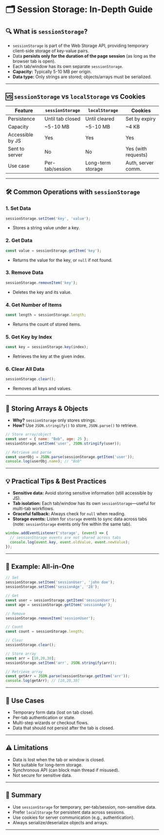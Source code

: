 # 🗂️ Session Storage: In-Depth Guide

## 🔍 What is `sessionStorage`?

- `sessionStorage` is part of the Web Storage API, providing temporary client-side storage of key-value pairs.
- Data **persists only for the duration of the page session** (as long as the browser tab is open).
- Each tab/window has its own separate `sessionStorage`.
- **Capacity:** Typically 5-10 MB per origin.
- **Data type:** Only strings are stored; objects/arrays must be serialized.

---

## 🆚 `sessionStorage` vs `localStorage` vs Cookies

| Feature           | `sessionStorage`    | `localStorage`      | Cookies           |
|-------------------|---------------------|---------------------|-------------------|
| Persistence       | Until tab closed    | Until cleared       | Set by expiry     |
| Capacity          | ~5-10 MB            | ~5-10 MB            | ~4 KB             |
| Accessible by JS  | Yes                 | Yes                 | Yes               |
| Sent to server    | No                  | No                  | Yes (with requests)|
| Use case          | Per-tab/session     | Long-term storage   | Auth, server comm.|

---

## 🛠️ Common Operations with `sessionStorage`

### 1. Set Data

```js
sessionStorage.setItem('key', 'value');
```
- Stores a string value under a key.

### 2. Get Data

```js
const value = sessionStorage.getItem('key');
```
- Returns the value for the key, or `null` if not found.

### 3. Remove Data

```js
sessionStorage.removeItem('key');
```
- Deletes the key and its value.

### 4. Get Number of Items

```js
const length = sessionStorage.length;
```
- Returns the count of stored items.

### 5. Get Key by Index

```js
const key = sessionStorage.key(index);
```
- Retrieves the key at the given index.

### 6. Clear All Data

```js
sessionStorage.clear();
```
- Removes all keys and values.

---

## 🧩 Storing Arrays & Objects

- **Why?** `sessionStorage` only stores strings.
- **How?** Use `JSON.stringify()` to store, `JSON.parse()` to retrieve.

```js
// Store array/object
const user = { name: "Bob", age: 25 };
sessionStorage.setItem('user', JSON.stringify(user));

// Retrieve and parse
const userObj = JSON.parse(sessionStorage.getItem('user'));
console.log(userObj.name); // "Bob"
```

---

## 💡 Practical Tips & Best Practices

- **Sensitive data:** Avoid storing sensitive information (still accessible by JS).
- **Tab isolation:** Each tab/window has its own `sessionStorage`—useful for multi-tab workflows.
- **Graceful fallback:** Always check for `null` when reading.
- **Storage events:** Listen for `storage` events to sync data across tabs (note: `sessionStorage` events only fire within the same tab).

```js
window.addEventListener('storage', (event) => {
  // sessionStorage events are not shared across tabs
  console.log(event.key, event.oldValue, event.newValue);
});
```

---

## 📝 Example: All-in-One

```js
// Set
sessionStorage.setItem('sessionUser', 'john doe');
sessionStorage.setItem('sessionAge', '28');

// Get
const user = sessionStorage.getItem('sessionUser');
const age = sessionStorage.getItem('sessionAge');

// Remove
sessionStorage.removeItem('sessionUser');

// Count
const count = sessionStorage.length;

// Clear
sessionStorage.clear();

// Store array
const arr = [10,20,30];
sessionStorage.setItem('arr', JSON.stringify(arr));

// Retrieve array
const getArr = JSON.parse(sessionStorage.getItem('arr'));
console.log(getArr); // [10,20,30]
```

---

## 🚀 Use Cases

- Temporary form data (lost on tab close).
- Per-tab authentication or state.
- Multi-step wizards or checkout flows.
- Data that should not persist after the tab is closed.

---

## ⚠️ Limitations

- Data is lost when the tab or window is closed.
- Not suitable for long-term storage.
- Synchronous API (can block main thread if misused).
- Not secure for sensitive data.

---

## 🏁 Summary

- Use `sessionStorage` for temporary, per-tab/session, non-sensitive data.
- Prefer `localStorage` for persistent data across sessions.
- Use cookies for server communication (e.g., authentication).
- Always serialize/deserialize objects and arrays.

---
